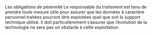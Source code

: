 Les obligations de pérennité
Le responsable du traitement est tenu de prendre toute mesure utile pour assurer que les données à caractère personnel traitées pourront être exploitées quel que soit le support technique utilisé.
Il doit particulièrement s’assurer que l’évolution de la technologie ne sera pas un obstacle à cette exploitation.